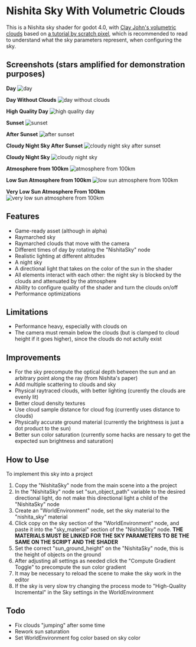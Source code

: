 # Nishita Sky With Volumetric Clouds

This is a Nishita sky shader for godot 4.0, with [Clay John's volumetric clouds](https://github.com/clayjohn/godot-volumetric-cloud-demo) based on [a tutorial by scratch pixel](https://www.scratchapixel.com/lessons/procedural-generation-virtual-worlds/simulating-sky/simulating-colors-of-the-sky.html), which is recommended to read to understand what the sky parameters represent, when configuring the sky.

## Screenshots (stars amplified for demonstration purposes)

**Day**
![day](Screenshots/day.png)

**Day Without Clouds**
![day without clouds](Screenshots/day%20without%20clouds.png)

**High Quality Day**
![high quality day](Screenshots/high%20quality%20day.png)

**Sunset**
![sunset](Screenshots/sunset.png)

**After Sunset**
![after sunset](Screenshots/after%20sunset.png)

**Cloudy Night Sky After Sunset**
![cloudy night sky after sunset](Screenshots/cloudy%20night%20sky%20after%20sunset.png)

**Cloudy Night Sky**
![cloudy night sky](Screenshots/cloudy%20night%20sky.png)

**Atmosphere from 100km**
![atmosphere from 100km](Screenshots/atmosphere%20from%20100km.png)

**Low Sun Atmosphere from 100km**
![low sun atmosphere from 100km](Screenshots/low%20sun%20atmosphere%20from%20100km.png)

**Very Low Sun Atmosphere From 100km**
![very low sun atmosphere from 100km](Screenshots/very%20low%20sun%20atmosphere%20from%20100km.png)

## Features
* Game-ready asset (although in alpha)
* Raymarched sky
* Raymarched clouds that move with the camera
* Different times of day by rotating the "NishitaSky" node
* Realistic lighting at different altitudes
* A night sky
* A directional light that takes on the color of the sun in the shader
* All elements interact with each other: the night sky is blocked by the clouds and attenuated by the atmosphere
* Ability to configure quality of the shader and turn the clouds on/off
* Performance optimizations

## Limitations
* Performance heavy, especially with clouds on
* The camera must remain below the clouds (but is clamped to cloud height if it goes higher), since the clouds do not actully exist

## Improvements
* For the sky precompute the optical depth between the sun and an arbitrary point along the ray (from Nishita's paper)
* Add multiple scattering to clouds and sky
* Physical raytraced clouds, with better lighting (curently the clouds are evenly lit)
* Better cloud density textures
* Use cloud sample distance for cloud fog (currently uses distance to clouds)
* Physically accurate ground material (currently the brightness is just a dot product to the sun)
* Better sun color saturation (currently some hacks are nessary to get the expected sun brightness and saturation)

## How to Use
To implement this sky into a project
1. Copy the "NishitaSky" node from the main scene into a the project
2. In the "NishitaSky" node set "sun_object_path" variable to the desired directional light, do not make this directional light a child of the "NishitaSky" node
3. Create an "WorldEnvironment" node, set the sky material to the "nishita_sky" material
4. Click copy on the sky section of the "WorldEnvironment" node, and paste it into the "sky_material" section of the "NishitaSky" node. **THE MATERIALS MUST BE LINKED FOR THE SKY PARAMETERS TO BE THE SAME ON THE SCRIPT AND THE SHADER**
5. Set the correct "sun_ground_height" on the "NishitaSky" node, this is the height of objects on the ground
6. After adjusting all settings as needed click the "Compute Gradient Toggle" to precompute the sun color gradient
7. It may be necessary to reload the scene to make the sky work in the editor
8. If the sky is very slow try changing the process mode to "High-Quality Incremental" in the Sky settings in the WorldEnvironment

## Todo
* Fix clouds "jumping" after some time
* Rework sun saturation
* Set WorldEnvironment fog color based on sky color
